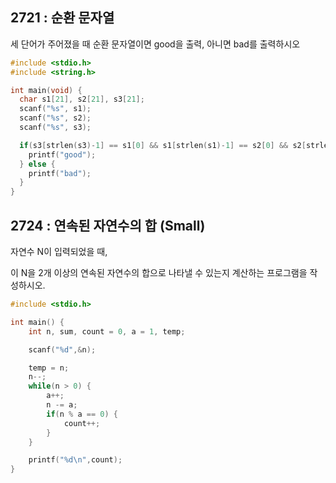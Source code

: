 ## 2721 : 순환 문자열

세 단어가 주어졌을 때 순환 문자열이면 good을 출력, 아니면 bad를 출력하시오

``` c
#include <stdio.h>
#include <string.h>

int main(void) {
  char s1[21], s2[21], s3[21];
  scanf("%s", s1);
  scanf("%s", s2);
  scanf("%s", s3);

  if(s3[strlen(s3)-1] == s1[0] && s1[strlen(s1)-1] == s2[0] && s2[strlen(s2)-1] == s3[0]) {
    printf("good");
  } else {
    printf("bad");
  }
}
```

## 2724 : 연속된 자연수의 합 (Small)

자연수 N이 입력되었을 때,

이 N을 2개 이상의 연속된 자연수의 합으로 나타낼 수 있는지 계산하는 프로그램을 작성하시오.

``` c
#include <stdio.h>

int main() {
	int n, sum, count = 0, a = 1, temp;

	scanf("%d",&n);

	temp = n;
	n--;
	while(n > 0) {
		a++;
		n -= a;
		if(n % a == 0) {
			count++;
		}	
	}

	printf("%d\n",count);
}
```
